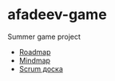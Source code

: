 # afadeev-game
Summer game project

- [Roadmap](https://docs.google.com/spreadsheets/d/1UJzFk7E6648vr8fL_EKifkJ81J_OzJvMoyzt6S755yU/edit#gid=0)
- [Mindmap](https://mm.tt/914992689?t=I5kofZGGRf)
- [Scrum доска](https://trello.com/b/5WJ3zfuo/gateman)
